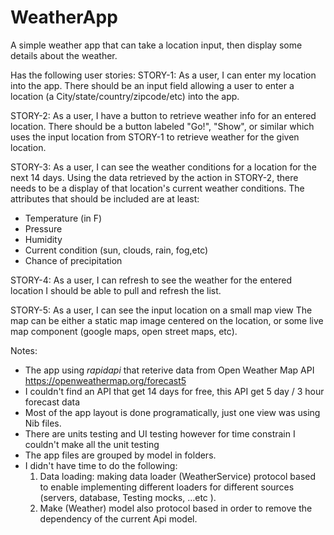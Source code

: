 # WeatherApp

A simple weather app that can take a location input, then display some details about the weather. 

Has the following user stories:
STORY-1: As a user, I can enter my location into the app. There should be an input field allowing a user to enter a location (a City/state/country/zipcode/etc) into the app.

STORY-2: As a user, I have a button to retrieve weather info for an entered location. There should be a button labeled "Go!", "Show", or similar which uses the input location from STORY-1 to retrieve weather for the given location. 

STORY-3: As a user, I can see the weather conditions for a location for the next 14 days. Using the data retrieved by the action in STORY-2, there needs to be a display of that location's current weather conditions. The attributes that should be included are at least:
* Temperature (in F)
* Pressure
* Humidity
* Current condition (sun, clouds, rain, fog,etc)
* Chance of precipitation

STORY-4: As a user, I can refresh to see the weather for the entered location I should be able to pull and refresh the list.

STORY-5: As a user, I can see the input location on a small map view The map can be either a static map image centered on the location, or some live map component (google maps, open street maps, etc).

Notes:
- The app using *rapidapi* that reterive data from Open Weather Map API https://openweathermap.org/forecast5
- I couldn't find an API that get 14 days for free, this API get 5 day / 3 hour forecast data
- Most of the app layout is done programatically, just one view was using Nib files.
- There are units testing and UI testing however for time constrain I couldn't make all the unit testing
- The app files are grouped by model in folders.
- I didn't have time to do the following:
    1. Data loading: making data loader (WeatherService) protocol based  to enable implementing different loaders for different sources (servers, database, Testing mocks, …etc ).
    2. Make (Weather) model also protocol based in order to remove the dependency of the current Api model.
